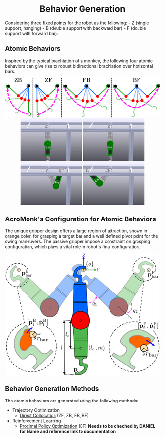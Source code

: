 <div align="center">

# Behavior Generation
</div>
Considering three fixed points for the robot as the following:
- Z (single support, hanging)
- B (double support with backward bar)
- F (double support with forward bar).

## Atomic Behaviors
Inspired by the typical brachiation of a monkey, the following four atomic behaviors can give rise to robust bidirectional
brachiation over horizontal bars.

<div align="center">
<img width="800" src="../../../../hardware/images/atomic-behaviors.png" />
</div>

<div align="center">
<img width="200" src="../../../../hardware/images/zb.gif" >
<img width="200" src="../../../../hardware/images/zf.gif" >
<img width="200" src="../../../../hardware/images/fb.gif" >
<img width="200" src="../../../../hardware/images/bf.gif" >
</div>

## AcroMonk's Configuration for Atomic Behaviors
The unique gripper design offers a large region of attraction, shown in orange color, for grasping a target bar and a well defined pivot point for the swing maneuvers. The passive gripper impose a constraint on grasping configuration, which plays a vital role in robot's final configuration. 
<div align="center">
<img width="500" src="../../../../hardware/images/2d-arm-acrm-coordinate_v2.png" />
</div>

## Behavior Generation Methods

The atomic behaviors are generated using the following methods:
- Trajectory Optimization
    - [Direct Collocation](trajectory_optimization/direct_collocation/README.md) (ZF, ZB, FB, BF)
- Reinforcement Learning
    - [Proximal Policy Optimization]() (BF) **Needs to be cheched by DANIEL for Name and reference link to documentation**